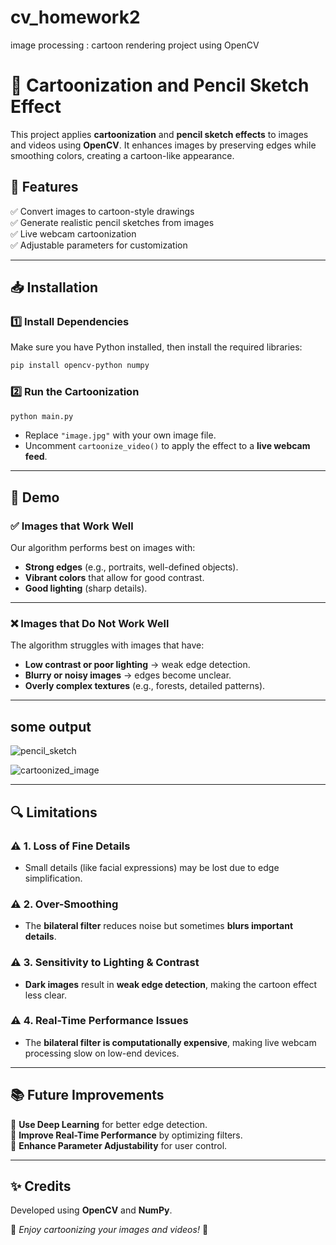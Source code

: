 # cv_homework2
image processing : cartoon rendering project using OpenCV

# 🎨 Cartoonization and Pencil Sketch Effect  

This project applies **cartoonization** and **pencil sketch effects** to images and videos using **OpenCV**. It enhances images by preserving edges while smoothing colors, creating a cartoon-like appearance.  

## 📌 Features  
✅ Convert images to cartoon-style drawings  
✅ Generate realistic pencil sketches from images  
✅ Live webcam cartoonization  
✅ Adjustable parameters for customization  

---

## 📥 Installation  
### **1️⃣ Install Dependencies**  
Make sure you have Python installed, then install the required libraries:  
```bash
pip install opencv-python numpy
```
  
### **2️⃣ Run the Cartoonization**  
```bash
python main.py
```
- Replace `"image.jpg"` with your own image file.  
- Uncomment `cartoonize_video()` to apply the effect to a **live webcam feed**.  

---

## 📸 Demo  

### ✅ **Images that Work Well**  
Our algorithm performs best on images with:  
- **Strong edges** (e.g., portraits, well-defined objects).  
- **Vibrant colors** that allow for good contrast.  
- **Good lighting** (sharp details).  

---

### ❌ **Images that Do Not Work Well**  
The algorithm struggles with images that have:  
- **Low contrast or poor lighting** → weak edge detection.  
- **Blurry or noisy images** → edges become unclear.  
- **Overly complex textures** (e.g., forests, detailed patterns).  

---
## some output
![pencil_sketch](https://github.com/user-attachments/assets/90334a36-dfb1-48cd-97f9-8a378fd49d8d)

![cartoonized_image](https://github.com/user-attachments/assets/0a9aa4dc-c8f4-4ad1-92e4-332d788f6a36)

---

## 🔍 Limitations  

### ⚠ 1. Loss of Fine Details  
- Small details (like facial expressions) may be lost due to edge simplification.  

### ⚠ 2. Over-Smoothing  
- The **bilateral filter** reduces noise but sometimes **blurs important details**.  

### ⚠ 3. Sensitivity to Lighting & Contrast  
- **Dark images** result in **weak edge detection**, making the cartoon effect less clear.  

### ⚠ 4. Real-Time Performance Issues  
- The **bilateral filter is computationally expensive**, making live webcam processing slow on low-end devices.  

---

## 📚 Future Improvements  
🔹 **Use Deep Learning** for better edge detection.  
🔹 **Improve Real-Time Performance** by optimizing filters.  
🔹 **Enhance Parameter Adjustability** for user control.  

---

## ✨ Credits  
Developed using **OpenCV** and **NumPy**.  

🚀 *Enjoy cartoonizing your images and videos!* 🚀  
